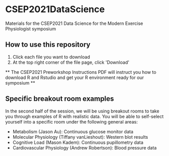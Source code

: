 # CSEP2021DataScience
Materials for the CSEP2021 Data Science for the Modern Exercise Physiologist symposium

## How to use this repository
1. Click each file you want to download
2. At the top right corner of the file page, click 'Download'

** The CSEP2021 Preworkshop Instructions PDF will instruct you how to download R and Rstudio and get your R environment ready for our symposium **

## Specific breakout room examples
In the second half of the session, we will be using breakout rooms to take you through examples of R with realistic data. You will be able to self-select yourself into a specific room under the following general areas:
* Metabolism (Jason Au): Continuous glucose monitor data
* Molecular Physiology (Tiffany vanLieshout): Western blot results
* Cognitive Load (Mason Kadem): Continuous pupillometry data
* Cardiovascular Physiology (Andrew Robertson): Blood pressure data
